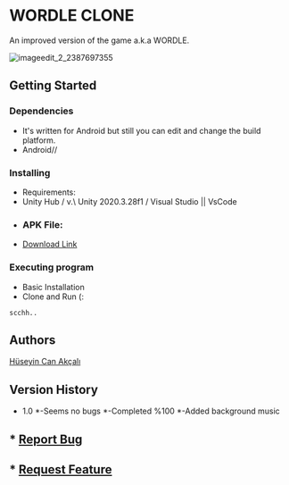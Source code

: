 # WORDLE CLONE 
An improved version of the game a.k.a WORDLE.

![imageedit_2_2387697355](https://user-images.githubusercontent.com/80987102/153830835-907d2f52-2488-49e3-b4d4-2284d849d784.png)


## Getting Started

### Dependencies

* It's written for Android but still you can edit and change the build platform.
* Android//

### Installing

* Requirements:
* Unity Hub / v.\ Unity 2020.3.28f1 / Visual Studio || VsCode
* ### APK File:
* [Download Link](https://file.io/spPnpZv4ZYRh)

### Executing program

* Basic Installation
* Clone and Run (:
```
scchh..
```


## Authors

[Hüseyin Can Akçalı](linkedin.com/in/h-can-akcali/)


## Version History

* 1.0
    *-Seems no bugs
    *-Completed %100 
    *-Added background music



## * [Report Bug](https://github.com/cankcl2/Clone-Wordle-Game/issues)
## * [Request Feature](https://github.com/cankcl2/Clone-Wordle-Game/issues)
